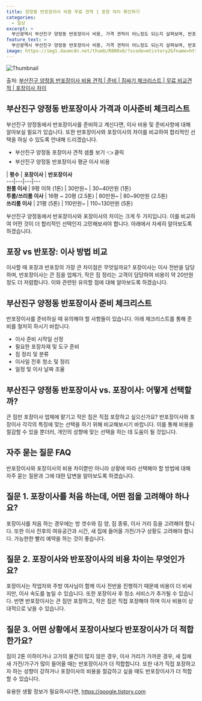```yaml
---
title: 양정동 반포장이사 비용 무료 견적 | 포장 차이 확인하기
categories:
  - 일상
excerpt: >
  부산광역시 부산진구 양정동 반포장이사 비용, 가격 견적이 어느정도 되는지 살펴보며, 반포장이사를 준비함에 있어 짐싸기 준비 체크리스트가 무엇인지 보겠습니다. 마지막으로 포장이사와 차이점을 통해 무료 비교견적으로 어떤 것이 더 합리적인 선택인지 공유 드립니다.부산진구 양정동 포장이사 견적 샘플 보기 👈 클릭부산진구 양정동 포장이사 가격 살펴보기 👈 클릭부산진구 양정동 반포장이사 평균 이사 비용평수부산진구 양정동 평균 이사 비용원룸 이사9평 이하 (1톤)30만원~투룸/쓰리룸 이사16평 ~ 20평 (2.5톤)80만원~쓰리룸 이사21평 (5톤) ~110만원~우리집 무료 이사견적 받기 👈 클릭포장 vs 반포장: 이사 방법 비교이사할 때 포장과 반포장의 가장 큰 차이점은?포장이사는 이사 전반을 담당하며, 반포..
feature_text: >
  부산광역시 부산진구 양정동 반포장이사 비용, 가격 견적이 어느정도 되는지 살펴보며, 반포장이사를 준비함에 있어 짐싸기 준비 체크리스트가 무엇인지 보겠습니다. 마지막으로 포장이사와 차이점을 통해 무료 비교견적으로 어떤 것이 더 합리적인 선택인지 공유 드립니다.부산진구 양정동 포장이사 견적 샘플 보기 👈 클릭부산진구 양정동 포장이사 가격 살펴보기 👈 클릭부산진구 양정동 반포장이사 평균 이사 비용평수부산진구 양정동 평균 이사 비용원룸 이사9평 이하 (1톤)30만원~투룸/쓰리룸 이사16평 ~ 20평 (2.5톤)80만원~쓰리룸 이사21평 (5톤) ~110만원~우리집 무료 이사견적 받기 👈 클릭포장 vs 반포장: 이사 방법 비교이사할 때 포장과 반포장의 가장 큰 차이점은?포장이사는 이사 전반을 담당하며, 반포..
image: https://img1.daumcdn.net/thumb/R800x0/?scode=mtistory2&fname=https%3A%2F%2Fblog.kakaocdn.net%2Fdn%2FuqXwl%2FbtsHcRtw7i0%2F9F24hoEJ9Tf38B0NwXzCvK%2Fimg.webp
---
```


![Thumbnail](https://img1.daumcdn.net/thumb/R800x0/?scode=mtistory2&fname=https%3A%2F%2Fblog.kakaocdn.net%2Fdn%2FuqXwl%2FbtsHcRtw7i0%2F9F24hoEJ9Tf38B0NwXzCvK%2Fimg.webp)

<p>출처: <a href="https://qoogle.tistory.com/9758" rel="dofollow">부산진구 양정동 반포장이사 비용 견적 | 준비 | 짐싸기 체크리스트 | 무료 비교견적 | 포장이사 차이</a> </p>

## 부산진구 양정동 반포장이사 가격과 이사준비 체크리스트

부산진구 양정동에서 반포장이사를 준비하고 계신다면, 이사 비용 및 준비사항에 대해 알아보실 필요가 있습니다. 또한 반포장이사와 포장이사의
차이를 비교하여 합리적인 선택을 하실 수 있도록 안내해 드리겠습니다.

  * 부산진구 양정동 포장이사 견적 샘플 보기 👈 클릭
  * 부산진구 양정동 반포장이사 평균 이사 비용

| **평수** | **포장이사** | **반포장이사**  
---|---|---|---  
**원룸 이사** | 9평 이하 (1톤) | 30만원~ | 30~40만원 (1톤)  
**투룸/쓰리룸 이사** | 16평 ~ 20평 (2.5톤) | 80만원~ | 80~90만원 (2.5톤)  
**쓰리룸 이사** | 21평 (5톤) | 110만원~ | 110~130만원 (5톤)  
  
부산진구 양정동에서 반포장이사와 포장이사의 차이는 크게 두 가지입니다. 이를 비교하여 어떤 것이 더 합리적인 선택인지 고민해보셔야 합니다.
아래에서 자세히 알아보도록 하겠습니다.

## 포장 vs 반포장: 이사 방법 비교

이사할 때 포장과 반포장의 가장 큰 차이점은 무엇일까요? 포장이사는 이사 전반을 담당하며, 반포장이사는 큰 짐을 업체가, 작은 짐 정리는
고객이 담당하여 비용이 약 20만원 정도 더 저렴합니다. 이와 관련된 유의할 점에 대해 알아보도록 하겠습니다.

## 부산진구 양정동 반포장이사 준비 체크리스트

반포장이사를 준비하실 때 유의해야 할 사항들이 있습니다. 아래 체크리스트를 통해 준비를 철저히 하시기 바랍니다.

  * 이사 준비 시작일 선정
  * 필요한 포장자재 및 도구 준비
  * 짐 정리 및 분류
  * 이사일 전후 청소 및 정리
  * 일정 및 이사 날짜 조율

## 부산진구 양정동 반포장이사 vs. 포장이사: 어떻게 선택할까?

큰 짐만 포장이사 업체에 맡기고 작은 짐은 직접 포장하고 싶으신가요? 반포장이사와 포장이사 각각의 특징에 맞는 선택을 하기 위해 비교해보시기
바랍니다. 이를 통해 비용을 절감할 수 있을 뿐더러, 개인의 성향에 맞는 선택을 하는 데 도움이 될 것입니다.

## 자주 묻는 질문 FAQ

반포장이사와 포장이사의 비용 차이뿐만 아니라 상황에 따라 선택해야 할 방법에 대해 자주 묻는 질문과 그에 대한 답변을 알아보도록 하겠습니다.

## 질문 1. 포장이사를 처음 하는데, 어떤 점을 고려해야 하나요?

포장이사를 처음 하는 경우에는 방 갯수와 짐 양, 짐 종류, 이사 거리 등을 고려해야 합니다. 또한 이사 전후의 여유공간과 시간, 새 집에
들어올 가전/가구 상황도 고려해야 합니다. 가능한한 빨리 예약을 하는 것이 좋습니다.

## 질문 2. 포장이사와 반포장이사의 비용 차이는 무엇인가요?

포장이사는 작업자와 주방 여사님이 함께 이사 전반을 진행하기 때문에 비용이 더 비싸지만, 이사 속도를 높일 수 있습니다. 또한 포장이사 후
청소 서비스가 추가될 수 있습니다. 반면 반포장이사는 큰 짐만 포장하고, 작은 짐은 직접 포장해야 하며 이사 비용이 상대적으로 낮을 수
있습니다.

## 질문 3. 어떤 상황에서 포장이사보다 반포장이사가 더 적합한가요?

짐이 2톤 이하이거나 고가의 물건이 많지 않은 경우, 이사 거리가 가까운 경우, 새 집에 새 가전/가구가 많이 들어올 때는 반포장이사가 더
적합합니다. 또한 내가 직접 포장하고자 하는 성향이 강하거나 포장이사의 비용을 절감하고 싶을 때도 반포장이사가 더 적합할 수 있습니다.



 

유용한 생활 정보가 필요하시다면, <a href="https://qoogle.tistory.com" rel="dofollow">https://qoogle.tistory.com</a>


